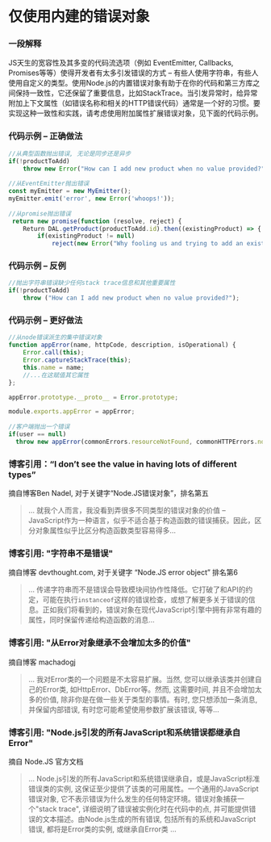 #  仅使用内建的错误对象


### 一段解释

JS天生的宽容性及其多变的代码流选项（例如 EventEmitter, Callbacks, Promises等等）使得开发者有太多引发错误的方式 – 有些人使用字符串，有些人使用自定义的类型。使用Node.js的内置错误对象有助于在你的代码和第三方库之间保持一致性，它还保留了重要信息，比如StackTrace。当引发异常时，给异常附加上下文属性（如错误名称和相关的HTTP错误代码）通常是一个好的习惯。要实现这种一致性和实践，请考虑使用附加属性扩展错误对象，见下面的代码示例。


### 代码示例 – 正确做法

```javascript
//从典型函数抛出错误, 无论是同步还是异步
if(!productToAdd)
    throw new Error("How can I add new product when no value provided?");
 
//从EventEmitter抛出错误
const myEmitter = new MyEmitter();
myEmitter.emit('error', new Error('whoops!'));
 
//从promise抛出错误
 return new promise(function (resolve, reject) {
    Return DAL.getProduct(productToAdd.id).then((existingProduct) => {
        if(existingProduct != null)
            reject(new Error("Why fooling us and trying to add an existing product?"));

```

### 代码示例 – 反例

```javascript
//抛出字符串错误缺少任何stack trace信息和其他重要属性
if(!productToAdd)
    throw ("How can I add new product when no value provided?");

```

### 代码示例 – 更好做法

```javascript
//从node错误派生的集中错误对象
function appError(name, httpCode, description, isOperational) {
    Error.call(this);
    Error.captureStackTrace(this);
    this.name = name;
    //...在这赋值其它属性
};

appError.prototype.__proto__ = Error.prototype;

module.exports.appError = appError;
 
//客户端抛出一个错误
if(user == null)
  throw new appError(commonErrors.resourceNotFound, commonHTTPErrors.notFound, "further explanation", true)
```

### 博客引用：“I don’t see the value in having lots of different types”

摘自博客Ben Nadel, 对于关键字“Node.JS错误对象”，排名第五

> … 就我个人而言，我没看到弄很多不同类型的错误对象的价值 – JavaScript作为一种语言，似乎不适合基于构造函数的错误捕获。因此，区分对象属性似乎比区分构造函数类型容易得多…

### 博客引用: "字符串不是错误"

摘自博客 devthought.com, 对于关键字 “Node.JS error object” 排名第6
 
> … 传递字符串而不是错误会导致模块间协作性降低。它打破了和API的约定，可能在执行`instanceof`这样的错误检查，或想了解更多关于错误的信息。正如我们将看到的，错误对象在现代JavaScript引擎中拥有非常有趣的属性，同时保留传递给构造函数的消息…
 
### 博客引用: "从Error对象继承不会增加太多的价值"

摘自博客 machadogj
 
> … 我对Error类的一个问题是不太容易扩展。当然, 您可以继承该类并创建自己的Error类, 如HttpError、DbError等。然而, 这需要时间, 并且不会增加太多的价值, 除非你是在做一些关于类型的事情。有时, 您只想添加一条消息, 并保留内部错误, 有时您可能希望使用参数扩展该错误, 等等…

### 博客引用: "Node.js引发的所有JavaScript和系统错误都继承自Error"

摘自 Node.JS 官方文档
 
> … Node.js引发的所有JavaScript和系统错误继承自，或是JavaScript标准错误类的实例, 这保证至少提供了该类的可用属性。一个通用的JavaScript错误对象, 它不表示错误为什么发生的任何特定环境。错误对象捕获一个"stack trace", 详细说明了错误被实例化时在代码中的点, 并可能提供错误的文本描述。由Node.js生成的所有错误, 包括所有的系统和JavaScript错误, 都将是Error类的实例, 或继承自Error类 …
